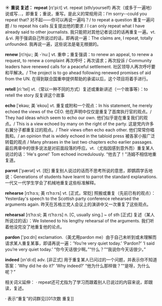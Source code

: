 ☀ <span class="category">**重说 复述：**</span>
<span class="vocabulary">**repeat**</span> [rɪ'pi:t] 
<span class="definition">vt. repeat (sth/yourself) 再次（或多于一遍地）说或写…，即重复；重说，重写。是此义的常规用词：</span>I’m sorry--could you repeat that? 对不起——你可以再说一遍吗？/ to repeat a question 重复一遍问题 / to repeat his calls 反复提出他的要求 / I can only repeat what I have already said to other journalists. 我只能把对其他记者说过的话再重复一遍。<span class="definition">vt.＆vi. 用于强调自己所说过的话，即再说一遍：</span>The claims are, I repeat, totally unfounded. 我再说一遍，这些说法是毫无根据的。
           
<span class="vocabulary">**renew**</span> [rɪˈnju:; 美 -ˈnu:]
<span class="definition">vt. 重申；重复强调：</span>to renew an appeal, to renew a request, to renew a complaint 再次呼吁；再次请求；再次投诉 / Community leaders have renewed calls for a peaceful settlement. 社区领导人再次呼吁要和平解决。/ The project is to go ahead following renewed promises of aid from the UN. 在得到联合国重申提供帮助的承诺以后，这个项目将着手进行。

<span class="vocabulary">**retell**</span> [ri:'tel] 
<span class="definition">vt.（常以一种不同的方式）复述或重新讲述（一个故事等）：</span>to retell the story 反复讲这个故事
           
<span class="vocabulary">**echo**</span> [ˈekəʊ; 美 ˈekoʊ]
<span class="definition">vt. 重复或附和一个观点：</span>In his statement, he merely echoed the views of the CEO. 他在声明中仅仅是重复了首席执行官的观点。/ They had ideas which seem to echo our own. 他们似乎是在重复我们的观点。/ This is a view echoed by many on the right of the party. 这是党内许多右翼分子都重复过的观点。/ Their views often echo each other. 他们常常你唱我和。/ an opinion that is widely echoed in the tabloid press 被各家小报广泛转载的观点 / Many phrases in the last two chapters echo earlier passages. 最后两章中的很多说法是对前面段落的呼应。<span class="definition">vt.（尤指因感到意外而）重复某人说过的话：</span>‘He's gone!’ Tom echoed incredulously. “他去了！”汤姆不相信地重复道。

<span class="vocabulary">**parrot**</span> ['pærət] 
<span class="definition">vt. [贬] 重复别人说过的话而不思考所说的意思，即鹦鹉学舌地说：</span>Generations of students have learnt to parrot the standard explanations. 一代又一代学生学会了机械地重复这些标准解释。
                      
<span class="vocabulary">**rehearse**</span> [rɪˈhɜ:s; 美 rɪˈhɜ:rs]
<span class="definition">vt. [正式，常贬] 照搬或重复（先前已有的观点）：</span>Yesterday's speech to the Scottish party conference rehearsed the arguments again. 昨天在苏格兰党人会议上的演讲中又一次重复了这些观点。

<span class="vocabulary">**rehearsal**</span> [rɪˈhɜ:sl; 美 rɪˈhɜ:rs]
<span class="definition">n. [C, usually sing.] ~ of sth [正式] 复述（某人所说过的话）：</span>We listened to his lengthy rehearsal of the arguments. 我们听着他没完没了地重复他的论点。

<span class="vocabulary">**pardon**</span> ['pɑːdn] 
<span class="definition">exclamation.（美尤用pardon me）由于自己未听到或未理解而请求某人重复某事，即请再说一遍：</span>‘You’re very quiet today.’ ‘Pardon?’ ‘I said you’re very quiet today.’ “你今天话很少啊。”“什么？”“我说你今天话很少。”

<span class="vocabulary">**indeed**</span> [ɪn'di:d] 
<span class="definition">adv. [非正式] 用于重复某人已问过的一个问题，并表示你不知道答案：</span>‘Why did he do it?’ ‘Why indeed?’ “他为什么那样做？”“是呀，为什么呢？”

相关词义延伸：
· repeat还可尤指为了学习而跟着别人已说过的内容来说，即跟读，复述。

· 表示“重复”的词群见[[01次数 重复]]
